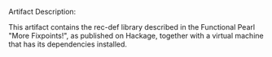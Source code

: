 Artifact Description:

This artifact contains the rec-def library described in the Functional Pearl
"More Fixpoints!", as published on Hackage, together with a virtual machine
that has its dependencies installed.
